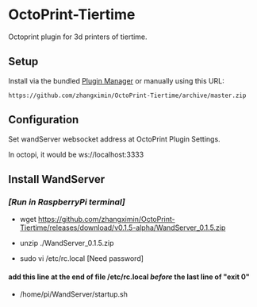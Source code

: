 # OctoPrint-Tiertime

Octoprint plugin for 3d printers of tiertime.

## Setup

Install via the bundled [Plugin Manager](https://docs.octoprint.org/en/master/bundledplugins/pluginmanager.html)
or manually using this URL:

    https://github.com/zhangximin/OctoPrint-Tiertime/archive/master.zip


## Configuration

Set wandServer websocket address at OctoPrint Plugin Settings.

In octopi, it would be ws://localhost:3333

## Install WandServer

### *[Run in RaspberryPi terminal]*

- wget https://github.com/zhangximin/OctoPrint-Tiertime/releases/download/v0.1.5-alpha/WandServer_0.1.5.zip

- unzip ./WandServer_0.1.5.zip

-  sudo vi /etc/rc.local        [Need password]

#### add this line at the end of file /etc/rc.local *before* the last line of "exit 0"
- /home/pi/WandServer/startup.sh
